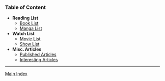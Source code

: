 ### Table of Content

* **Reading List**
	* [Book List](Books/Book%20List.md)
	* [Manga List](Books/Manga%20List.md)
* **Watch List**
	* [Movie List](TV%20&%20Shows/Movie%20List.md)
	* [Show List](TV%20&%20Shows/Show%20List.md)
* **Misc. Articles**
	* [Published Articles](Published%20Articles.md)
	* [Interesting Articles](Interesting%20Articles.md)

---

[Main Index](../Main%20Index.md)
